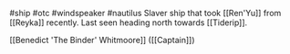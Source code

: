#ship #otc #windspeaker #nautilus 
Slaver ship that took [[Ren'Yu]] from [[Reyka]] recently. Last seen heading north towards [[Tiderip]].

[[Benedict 'The Binder' Whitmoore]] ([[Captain]])
